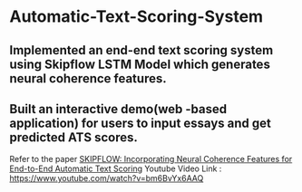 # Automatic-Text-Scoring-System

## Implemented an end-end text scoring system using Skipflow LSTM Model which generates neural coherence features.
## Built an interactive demo(web -based application) for users to input essays and get predicted ATS scores.
Refer to the paper [SKIPFLOW: Incorporating Neural Coherence Features for End-to-End Automatic Text Scoring](https://arxiv.org/abs/1711.04981)
Youtube Video Link : https://www.youtube.com/watch?v=bm6BvYx6AAQ
